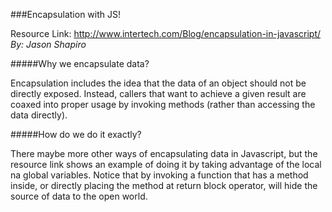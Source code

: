 


###Encapsulation with JS!

Resource Link: http://www.intertech.com/Blog/encapsulation-in-javascript/
_By: Jason Shapiro_

#####Why we encapsulate data?

Encapsulation includes the idea that the data of an object should not be directly exposed.  Instead, callers that want to achieve a given result are coaxed into proper usage by invoking methods (rather than accessing the data directly).

#####How do we do it exactly?

There maybe more other ways of encapsulating data in Javascript, but the resource link shows an example of doing it by taking advantage of the local na global variables. Notice that by invoking a function that has a method inside, or directly placing the method at return block operator, will hide the source of data to the open world.
